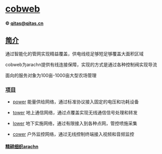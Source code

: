 ﻿# [cobweb](https://github.com/arachn/cobweb) 
####  © qitas@qitas.cn
## [简介](https://github.com/OS-Q/arachn/cobweb/wiki) 

通过智能化的管网实现精益覆盖，供电线缆足够短足够覆盖大面积区域

cobweb为arachn提供有线连接保障，实现的方式是通过各种控制阀实现导流

面向的服务对象为100亩-1000亩大型农场管理

### [项目](https://github.com/OS-Q/arachn/cobweb) 

- [power](power/) 能量供给网络，通过标准协议接入固定的电压和功耗设备

- [tower](tower/) 地上通信网络，通过点覆盖实现无线通信信号处理和转发

- [lower](lower/) 地下实施网络，通过有限接入到各种点网，管控喷施采集

- [cower](cower/) 户外监控网络，通过无线控制终端接入视频和音频监控


####  [精耕细织arachn](http://www.arachn.com)

